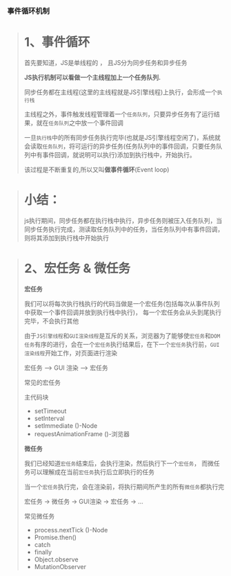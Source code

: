 ### 事件循环机制

> # 1、事件循环
>
> 首先要知道，JS是单线程的 ， 且JS分为同步任务和异步任务
>
> **JS执行机制可以看做一个主线程加上一个任务队列.**
>
> 同步任务都在主线程(这里的主线程就是JS引擎线程)上执行，会形成一个`执行栈`
>
> 主线程之外，事件触发线程管理着一个`任务队列`，只要异步任务有了运行结果，就在`任务队列`之中放一个事件回调
>
> 一旦`执行栈`中的所有同步任务执行完毕(也就是JS引擎线程空闲了)，系统就会读取`任务队列`，将可运行的异步任务(任务队列中的事件回调，只要任务队列中有事件回调，就说明可以执行)添加到执行栈中，开始执行。
>
> 该过程是不断重复的,所以又叫**做事件循环**(Event loop)



> # **小结：**
>
> js执行期间，同步任务都在执行栈中执行，异步任务则被压入任务队列，当同步任务执行完成，测读取任务队列中的任务，当任务队列中有事件回调，则将其添加到执行栈中开始执行

> # 2、宏任务 & 微任务
>
> **宏任务**
>
> 我们可以将每次执行栈执行的代码当做是一个宏任务(包括每次从事件队列中获取一个事件回调并放到执行栈中执行)， 每一个宏任务会从头到尾执行完毕，不会执行其他
>
> 由于`JS引擎线程`和`GUI渲染线程`是互斥的关系，浏览器为了能够使`宏任务`和`DOM任务`有序的进行，会在一个`宏任务`执行结果后，在下一个`宏任务`执行前，`GUI渲染线程`开始工作，对页面进行渲染
>
> 宏任务 --> GUI 渲染 --> 宏任务
>
> 常见的宏任务
>
> 主代码块
>
> - setTimeout
> - setInterval
> - setImmediate ()-Node
> - requestAnimationFrame ()-浏览器
>
> **微任务**
>
> 我们已经知道`宏任务`结束后，会执行渲染，然后执行下一个`宏任务`， 而微任务可以理解成在当前`宏任务`执行后立即执行的任务
>
> 当一个`宏任务`执行完，会在渲染前，将执行期间所产生的所有`微任务`都执行完
>
> 宏任务 -> 微任务 -> GUI渲染 -> 宏任务 -> ...
>
> 常见微任务
>
> - process.nextTick ()-Node
> - Promise.then()
> - catch
> - finally
> - Object.observe
> - MutationObserver
